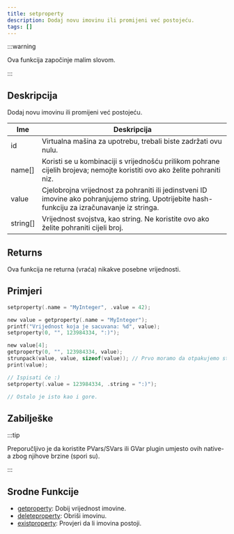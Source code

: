 ```yaml
---
title: setproperty
description: Dodaj novu imovinu ili promijeni već postojeću.
tags: []
---
```


:::warning

Ova funkcija započinje malim slovom.

:::

## Deskripcija

Dodaj novu imovinu ili promijeni već postojeću.

| Ime      | Deskripcija                                                                                                                                     |
| -------- | ----------------------------------------------------------------------------------------------------------------------------------------------- |
| id       | Virtualna mašina za upotrebu, trebali biste zadržati ovu nulu.                                                                                  |
| name[]   | Koristi se u kombinaciji s vrijednošću prilikom pohrane cijelih brojeva; nemojte koristiti ovo ako želite pohraniti niz.                        |
| value    | Cjelobrojna vrijednost za pohraniti ili jedinstveni ID imovine ako pohranjujemo string. Upotrijebite hash-funkciju za izračunavanje iz stringa. |
| string[] | Vrijednost svojstva, kao string. Ne koristite ovo ako želite pohraniti cijeli broj.                                                             |

## Returns

Ova funkcija ne returna (vraća) nikakve posebne vrijednosti.

## Primjeri

```c
setproperty(.name = "MyInteger", .value = 42);

new value = getproperty(.name = "MyInteger");
printf("Vrijednost koja je sacuvana: %d", value);
setproperty(0, "", 123984334, ":)");

new value[4];
getproperty(0, "", 123984334, value);
strunpack(value, value, sizeof(value)); // Prvo moramo da otpakujemo string
print(value);

// Ispisati će :)
setproperty(.value = 123984334, .string = ":)");

// Ostalo je isto kao i gore.
```

## Zabilješke

:::tip

Preporučljivo je da koristite PVars/SVars ili GVar plugin umjesto ovih native-a zbog njihove brzine (spori su).

:::

## Srodne Funkcije

- [getproperty](getproperty): Dobij vrijednost imovine.
- [deleteproperty](deleteproperty): Obriši imovinu.
- [existproperty](existproperty): Provjeri da li imovina postoji.
